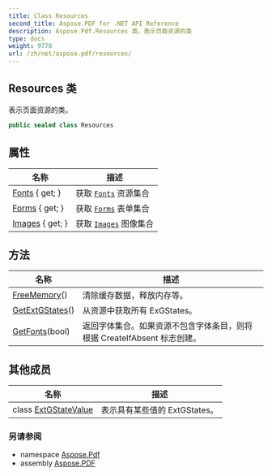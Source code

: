 ```yaml
---
title: Class Resources
second_title: Aspose.PDF for .NET API Reference
description: Aspose.Pdf.Resources 类。表示页面资源的类
type: docs
weight: 9770
url: /zh/net/aspose.pdf/resources/
---
```

## Resources 类

表示页面资源的类。

```csharp
public sealed class Resources
```

## 属性

| 名称 | 描述 |
| --- | --- |
| [Fonts](../../aspose.pdf/resources/fonts/) { get; } | 获取 [`Fonts`](./fonts/) 资源集合 |
| [Forms](../../aspose.pdf/resources/forms/) { get; } | 获取 [`Forms`](./forms/) 表单集合 |
| [Images](../../aspose.pdf/resources/images/) { get; } | 获取 [`Images`](./images/) 图像集合 |

## 方法

| 名称 | 描述 |
| --- | --- |
| [FreeMemory](../../aspose.pdf/resources/freememory/)() | 清除缓存数据，释放内存等。 |
| [GetExtGStates](../../aspose.pdf/resources/getextgstates/)() | 从资源中获取所有 ExGStates。 |
| [GetFonts](../../aspose.pdf/resources/getfonts/)(bool) | 返回字体集合。如果资源不包含字体条目，则将根据 CreateIfAbsent 标志创建。 |

## 其他成员

| 名称 | 描述 |
| --- | --- |
| class [ExtGStateValue](../../aspose.pdf/resources.extgstatevalue) | 表示具有某些值的 ExtGStates。 |

### 另请参阅

* namespace [Aspose.Pdf](../../aspose.pdf/)
* assembly [Aspose.PDF](../../)